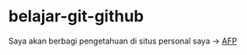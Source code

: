 # belajar-git-github
Saya akan berbagi pengetahuan di situs personal saya -> <a href="https://afp.red" rel="dofollow">AFP</a>
